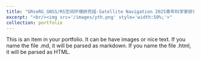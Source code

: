 ```yaml
---
title: "GRseRG_GNSS/RS空间环境研究组-Satellite Navigation 2025青年科学家研讨会合影"
excerpt: "<br/><img src='/images/yth.png' style='width:50%;'>"
collection: portfolio
---
```


This is an item in your portfolio. It can be have images or nice text. If you name the file .md, it will be parsed as markdown. If you name the file .html, it will be parsed as HTML. 
